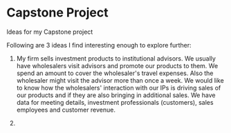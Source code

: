 # Capstone Project
Ideas for my Capstone project

Following are 3 ideas I find interesting enough to explore further:

1. My firm sells investment products to institutional advisors. We usually have wholesalers visit advisors and promote our products to them. We spend an amount to cover the wholesaler's travel expenses. Also the wholesaler might visit the advisor more than once a week. We would like to know how the wholesalers' interaction with our IPs is driving sales of our products and if they are also bringing in additional sales. We have data for meeting details, investment professionals (customers), sales employees and customer revenue.

2.  
